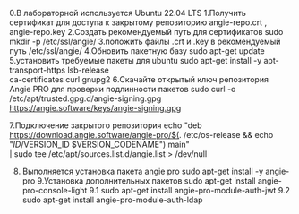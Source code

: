 0.В лабораторной используется Ubuntu 22.04 LTS
1.Получить сертификат для доступа к закрытому репозиторию angie-repo.crt , angie-repo.key
2.Создать рекомендуемый путь для сертификатов sudo mkdir -p /etc/ssl/angie/
3.положить файлы .crt и .key в рекомендуемый путь /etc/ssl/angie/
4.Обновить пакетную базу sudo apt-get update
5.установить требуемые пакеты для ubuntu sudo apt-get install -y apt-transport-https lsb-release \
               ca-certificates curl gnupg2
6.Скачайте открытый ключ репозитория Angie PRO для проверки подлинности пакетов  sudo curl -o /etc/apt/trusted.gpg.d/angie-signing.gpg \
            https://angie.software/keys/angie-signing.gpg

7.Подключение закрытого репозитория 
echo "deb https://download.angie.software/angie-pro/$(. /etc/os-release && echo "$ID/$VERSION_ID $VERSION_CODENAME") main" \
    | sudo tee /etc/apt/sources.list.d/angie.list > /dev/null

8. Выполняется установка пакета angie pro  sudo apt-get install -y angie-pro
9.Установка дополнительных пакетов sudo apt-get install angie-pro-console-light
9.1 sudo apt-get install angie-pro-module-auth-jwt
9.2 sudo apt-get install angie-pro-module-auth-ldap
